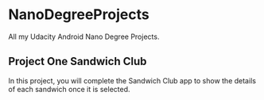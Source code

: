 # NanoDegreeProjects

All my Udacity Android Nano Degree Projects.

## Project One Sandwich Club

In this project, you will complete the Sandwich Club app to show the details of each sandwich once it is selected.
